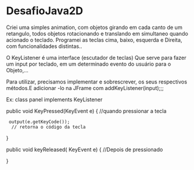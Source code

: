# DesafioJava2D
Criei uma simples animation, com objetos 
girando em cada canto de um  retangulo, todos objetos rotacionando e translando em simultaneo quando acionado o teclado. Programei as teclas cima, baixo, esquerda e Direita, com funcionalidades distintas..


O KeyListener é uma interface (escutador de teclas)
Que serve para fazer um input por teclado,
em um determinado evento do usuário para o
Objeto,... 

Para utilizar, precisamos implementar e sobrescrever,
os seus respectivos métodos.E 
adicionar -lo na JFrame
com addKeyListener(input);;;


Ex: class panel implements KeyListener

public void KeyPressed(KeyEvent e)
{
    //quando pressionar a tecla

     output(e.getKeyCode());
      // retorna o código da tecla
}

public void keyReleased( KeyEvent e)
{
 //Depois de pressionado

}
